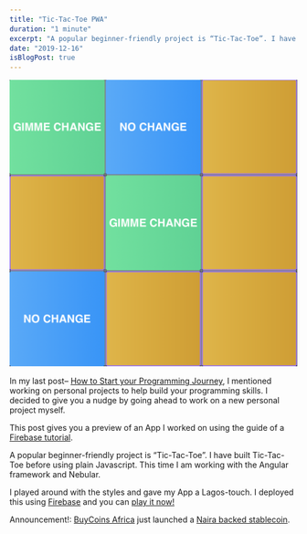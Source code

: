```yaml
---
title: "Tic-Tac-Toe PWA"
duration: "1 minute"
excerpt: "A popular beginner-friendly project is “Tic-Tac-Toe”. I have built Tic-Tac-Toe before using plain Javascript. This time I am working with the Angular. I played around with the styles and gave my App a Lagos-touch."
date: "2019-12-16"
isBlogPost: true
---
```


<div class="lg:w-2/4 md:w-2/3 sm:w-64 mx-auto">

![Tic-Tac-Toe](./../../images/tic-tac-toe.jpg)

</div>

In my last post– <a class=link href="/blog/how-to-start-your-programming-journey/">How to Start your Programming Journey</a>, I mentioned working on personal projects to help build your programming skills. I decided to give you a nudge by going ahead to work on a new personal project myself.

This post gives you a preview of an App I worked on using the guide of a <a class=link href="https://www.youtube.com/watch?v=G0bBLvWXBvc">Firebase tutorial</a>.

A popular beginner-friendly project is “Tic-Tac-Toe”. I have built Tic-Tac-Toe before using plain Javascript. This time I am working with the Angular framework and Nebular.

I played around with the styles and gave my App a Lagos-touch. I deployed this using <a class="link" href="https://bit.ly/3bHRfVF">Firebase</a> and you can
<a class="link" href="https://myapp-3943c.firebaseapp.com">play it now!</a>

Announcement!: <a href="https://buycoins.africa">BuyCoins Africa</a> just launched a <a class="link" href="https://ngnt.org">Naira backed stablecoin</a>.

